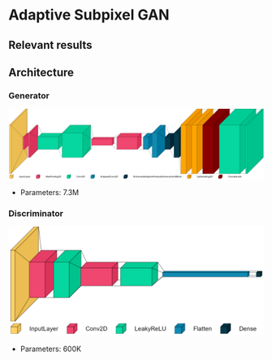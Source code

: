 # Adaptive Subpixel GAN

## Relevant results
<!-- ![relevant_results_image](aspgan_base_predictions.png) -->

## Architecture
### Generator
![generator_architecture](generator.png)
- Parameters: 7.3M

### Discriminator
![discriminator_architecture](discriminator.png)
- Parameters: 600K
